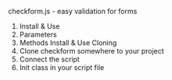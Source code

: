 checkform.js - easy validation for forms
1. Install & Use
2. Parameters
3. Methods
Install & Use
Cloning
1. Clone checkform somewhere to your project
2. Connect the script
3. Init class in your script file

